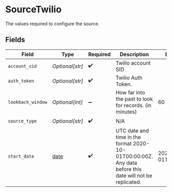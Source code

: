 # SourceTwilio

The values required to configure the source.


## Fields

| Field                                                                                                   | Type                                                                                                    | Required                                                                                                | Description                                                                                             | Example                                                                                                 |
| ------------------------------------------------------------------------------------------------------- | ------------------------------------------------------------------------------------------------------- | ------------------------------------------------------------------------------------------------------- | ------------------------------------------------------------------------------------------------------- | ------------------------------------------------------------------------------------------------------- |
| `account_sid`                                                                                           | *Optional[str]*                                                                                         | :heavy_check_mark:                                                                                      | Twilio account SID                                                                                      |                                                                                                         |
| `auth_token`                                                                                            | *Optional[str]*                                                                                         | :heavy_check_mark:                                                                                      | Twilio Auth Token.                                                                                      |                                                                                                         |
| `lookback_window`                                                                                       | *Optional[int]*                                                                                         | :heavy_minus_sign:                                                                                      | How far into the past to look for records. (in minutes)                                                 | 60                                                                                                      |
| `source_type`                                                                                           | *Optional[str]*                                                                                         | :heavy_check_mark:                                                                                      | N/A                                                                                                     |                                                                                                         |
| `start_date`                                                                                            | [date](https://docs.python.org/3/library/datetime.html#date-objects)                                    | :heavy_check_mark:                                                                                      | UTC date and time in the format 2020-10-01T00:00:00Z. Any data before this date will not be replicated. | 2020-10-01T00:00:00Z                                                                                    |